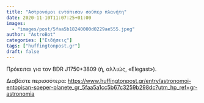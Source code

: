 ```yaml
---
title: "Αστρονόμοι εντόπισαν σούπερ πλανήτη"
date: 2020-11-10T11:07:25+01:00
images:
  - "images/post/5faa5b18240000d0229ae555.jpeg"
author: "AstroBot"
categories: ["Ειδήσεις"]
tags: ["huffingtonpost.gr"]
draft: false
---
```


Πρόκειται για τον BDR J1750+3809 (ή, αλλιώς, «Elegast»).

Διαβάστε περισσότερα: https://www.huffingtonpost.gr/entry/astronomoi-entopisan-soeper-planete_gr_5faa5a1cc5b67c3259b298dc?utm_hp_ref=gr-astronomia
